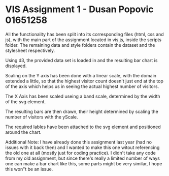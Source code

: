 # VIS Assignment 1 - Dusan Popovic 01651258

All the functionality has been split into its corresponding files (html, css and js), with the main part of the assignment
located in vis.js, inside the scripts folder. The remaining data and style folders contain the dataset and the stylesheet respectively.

Using d3, the provided data set is loaded in and the resulting bar chart is displayed.

Scaling on the Y axis has been done with a linear scale, with the domain extended a little, so that the highest visitor count doesn't just end at the top of the axis
which helps us in seeing the actual highest number of visitors.

The X Axis has been scaled useing a band scale, determined by the width of the svg element.

The resulting bars are then drawn, their height determined by scaling the number of visitors with the yScale.

The required lables have been attached to the svg element and positioned around the chart.

Additional Note:
I have already done this assignment last year (had no issues with it back then) and I wanted to make this one witout referencing the old one at all (mostly just for coding practice). I didn't take any code from my old assignment, but since there's really a limited number of ways one can make a bar chart like this, some parts might be very similar, I hope this won"t be an issue.
